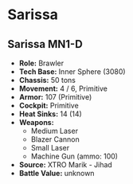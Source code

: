 # Sarissa
## Sarissa MN1-D
- **Role:** Brawler
- **Tech Base:** Inner Sphere (3080)
- **Chassis:** 50 tons
- **Movement:** 4 / 6, Primitive
- **Armor:** 107 (Primitive)
- **Cockpit:** Primitive
- **Heat Sinks:** 14 (14)
- **Weapons:**
  - Medium Laser
  - Blazer Cannon
  - Small Laser
  - Machine Gun (ammo: 100)
- **Source:** XTRO Marik - Jihad
- **Battle Value:** unknown

